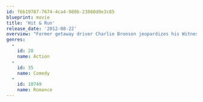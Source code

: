 ```yaml
---
id: f6b19787-7674-4ca4-980b-23860d0e3c85
blueprint: movie
title: 'Hit & Run'
release_date: '2012-08-22'
overview: "Former getaway driver Charlie Bronson jeopardizes his Witness Protection Plan identity in order to help his girlfriend get to Los Angeles. The feds and Charlie's former gang chase them on the road."
genres:
  -
    id: 28
    name: Action
  -
    id: 35
    name: Comedy
  -
    id: 10749
    name: Romance
---
```

